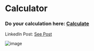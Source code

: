 # Calculator

### Do your calculation here: [Calculate](https://abdeali099.github.io/Calculator/index.html)

LinkedIn Post: [See Post](https://www.linkedin.com/posts/abdeali28_html-css-javascript-activity-6969759318573244416-xPam?utm_source=share&utm_medium=member_desktop)

![image](https://github.com/user-attachments/assets/be828d3e-50b5-48cd-9522-2d54e2f6640c)
